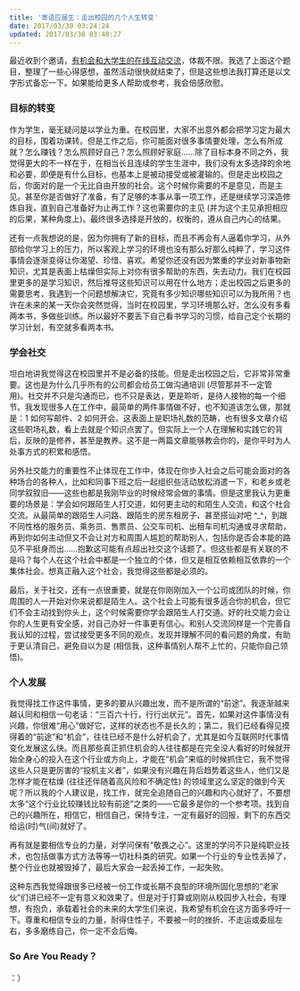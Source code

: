 ```yaml
---
title: '寄语应届生：走出校园的几个人生转变'
date: 2017/03/30 03:24:24
updated: 2017/03/30 03:40:27
---
```


最近收到个邀请，[有机会和大学生的在线互动交流](http://weibo.com/2724465062/ECaVuAyZk)，体裁不限。我选了上面这个题目，整理了一些心得感想，虽然活动很快就结束了，但是这些想法我打算还是以文字形式备忘一下。如果能给更多人帮助或参考，我会倍感欣慰。

### 目标的转变

作为学生，毫无疑问是以学业为重。在校园里，大家不出意外都会把学习定为最大的目标，围着功课转。但是工作之后，你可能面对很多事情要处理，怎么有所成就？怎么赚钱？怎么照顾好自己？怎么照顾好家庭……除了目标本身不同之外，我觉得更大的不一样在于，在相当长且连续的学生生涯中，我们没有太多选择的余地和必要，即便是有什么目标，也基本上是被动接受或被灌输的。但是走出校园之后，你面对的是一个无比自由开放的社会。这个时候你需要的不是意见，而是主见。甚至你是否做好了准备，有了足够的本事从事一项工作，还是继续学习深造修炼自我，直到自己准备好为止再工作？这也需要你的主见 (并为这个主见承担相应的后果，某种角度上)。最终很多选择是开放的，权衡的，遵从自己内心的结果。

还有一点我想说的是，因为你拥有了新的目标，而且不再会有人逼着你学习，从外部给你学习上的压力，所以客观上学习的环境也没有那么好那么纯粹了，学习这件事情会逐渐变得让你渴望、珍惜、喜欢。希望你还没有因为繁重的学业对新事物新知识，尤其是表面上枯燥但实际上对你有很多帮助的东西，失去动力。我们在校园里更多的是学习知识，然后推导这些知识可以用在什么地方；走出校园之后更多的需要思考，我遇到一个问题想解决它，究竟有多少知识哪些知识可以为我所用？也许在未来的某一天你会突然觉得，当时在校园里，学习环境那么好，怎么没有多看两本书，多做些训练。所以最好不要丢下自己看书学习的习惯，给自己定个长期的学习计划，有空就多看两本书。

### 学会社交

坦白地讲我觉得这在校园里并不是必备的技能。但是走出校园之后，它非常非常重要。这也是为什么几乎所有的公司都会给员工做沟通培训 (尽管那并不一定管用)。社交并不只是沟通而已，也不只是表达，更是聆听，是待人接物的每一个细节。我发现很多人在工作中，最简单的两件事情做不好，也不知道该怎么做，那就是：1 如何写邮件、2 如何开会。这表面上是职场礼数的范畴，也有很多文章介绍这些职场礼数，看上去就是个知识点罢了。但实际上一个人在理解和实践它的背后，反映的是修养，甚至是教养。这不是一两篇文章能够教会你的，是你平时为人处事方式的积累和感悟。

另外社交能力的重要性不止体现在工作中，体现在你步入社会之后可能会面对的各种场合的各种人，比如和同事下班之后一起组织些活动放松消遣一下，和老乡或老同学叙叙旧——这些也都是我刚毕业的时候经常会做的事情。但是这里我认为更重要的场景是：学会如何跟陌生人打交道，如何更主动的和陌生人交流，和这个社会交流。从最简单的跟陌生人问路、跟陌生的房东租房子、甚至搭讪对吧 ^_^，到跟不同性格的服务员、乘务员、售票员、公交车司机、出租车司机沟通或寻求帮助，再到你如何主动但又不会让对方和周围人尴尬的帮助别人，包括你是否会本能的路见不平挺身而出……抱歉这可能有点超出社交这个话题了。但这些都是有关联的不是吗？每个人在这个社会中都是一个独立的个体，但又是相互依赖相互依靠的一个集体社会。想真正融入这个社会，我觉得这些都是必须的。

最后，关于社交，还有一点很重要，就是在你刚刚加入一个公司或团队的时候，你周围的人一开始对你来说都是陌生人。这个社会上可能有很多适合你的机会，但它们不会主动找到你头上，这个时候需要你学会跟陌生人打交道。好的社交能力会让你的人生更有安全感，对自己办好一件事更有信心。和别人交流同样是一个完善自我认知的过程，尝试接受更多不同的观点，发现并理解不同的看问题的角度，有助于更认清自己，避免自以为是 (相信我，这种事情别人帮不上忙的，只能你自己领悟)。

### 个人发展

我觉得找工作这件事情，更多的要从兴趣出发，而不是所谓的“前途”。我逐渐越来越认同和相信一句老话：“三百六十行，行行出状元”。首先，如果对这件事情没有兴趣，你很难“用心”做好它，这样的状态也不是长久的；第二，我们已经看得见摸得着的“前途”和“机会”，往往已经不是什么好机会了，尤其是如今互联网时代事情变化发展这么快。而且那些真正抓住机会的人往往都是在完全没人看好的时候就开始全身心的投入在这个行业或方向上，才能在“机会”来临的时候抓住它，我不觉得这些人只是更厉害的“投机主义者”，如果没有兴趣在背后趋势着这些人，他们又是怎样才能在枯燥 (往往还伴随着高风险和不确定性) 的领域里这么坚定的做到今天呢？所以我的个人建议是，找工作，就完全追随自己的兴趣和内心就好了，不要想太多“这个行业比较赚钱比较有前途”之类的——它最多是你的一个参考项。找到自己的兴趣所在，相信它，相信自己，保持专注，一定有最好的回报，剩下的东西交给运(时)气(间)就好了。

再有就是要相信专业的力量，对学问保有“敬畏之心”。这里的学问不只是纯职业技术，也包括做事方式方法等等一切社科类的研究。<!--虽然我们看到今天很多行业存在这样一种不健康的现象：做 X 不赚钱，然后免费做 X 出了名，靠走穴之类的“不专注”来赚钱；再接下来大家发现 X 方面不专业也没关系，只要“出了名”，后面的“商演走穴赚钱”也行得通，而“出名”的方法又有很多，所以渐渐的没有人相信专业 X 的价值。我不知道这个 X 换成音乐、演技、技术之类的名次是不是都适用，但是这种成功只是少数个体的成功，而且是很短暂的，更重要的是这并不是一个行业和社会的成功。-->如果一个行业的专业性丢掉了，整个行业也就被毁掉了，最后大家会一起丢掉工作，一起失败。

这种东西我觉得跟很多已经被一份工作或长期不良型的环境所固化思想的“老家伙”们讲已经不一定有意义和效果了。但是对于打算或刚刚从校园步入社会，有理想，有抱负，承载着社会的未来的大学生们来说，我希望有机会在这方面多呼吁一下。尊重和相信专业的力量，耐得住性子，不要被一时的挫折、不走运或委屈左右，多多磨练自己，你一定不会后悔。

### So Are You Ready？

：）